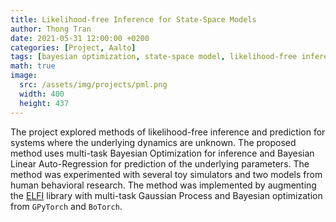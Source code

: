 ```yaml
---
title: Likelihood-free Inference for State-Space Models
author: Thong Tran
date: 2021-05-31 12:00:00 +0200
categories: [Project, Aalto]
tags: [bayesian optimization, state-space model, likelihood-free inference, python, elfi, research, data science, python, torch]
math: true
image:
  src: /assets/img/projects/pml.png
  width: 400    
  height: 437
---
```


The project explored methods of likelihood-free inference and prediction for systems where the underlying dynamics are unknown. The proposed method uses multi-task Bayesian Optimization for inference and Bayesian Linear Auto-Regression for prediction of the underlying parameters. The method was experimented with several toy simulators and two models from human behavioral research. The method was implemented by augmenting the [ELFI](https://github.com/elfi-dev/elfi) library with multi-task Gaussian Process and Bayesian optimization from `GPyTorch` and `BoTorch`.
